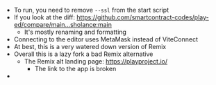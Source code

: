 - To run, you need to remove `--ssl` from the start script
- If you look at the diff: https://github.com/smartcontract-codes/play-ed/compare/main...sholance:main
	- It's mostly renaming and formatting
- Connecting to the editor uses MetaMask instead of ViteConnect
- At best, this is a very watered down version of Remix
- Overall this is a lazy fork a bad Remix alternative
	- The Remix alt landing page: https://playproject.io/
		- The link to the app is broken
- 